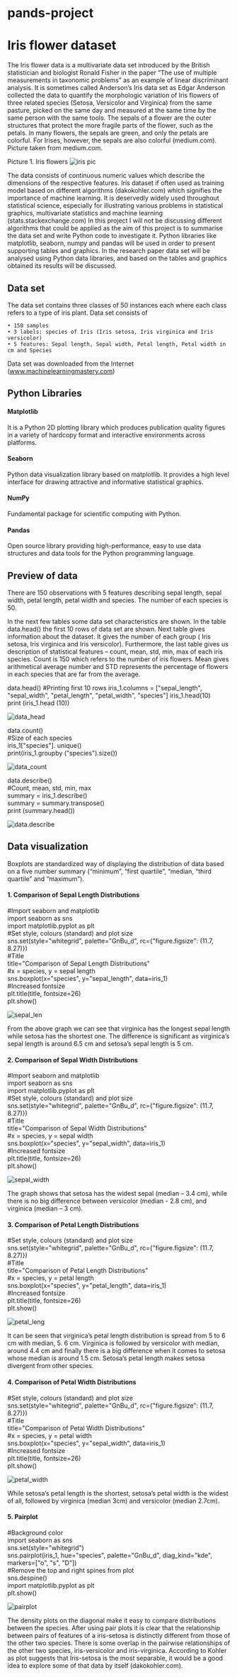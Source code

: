 # pands-project




# Iris flower dataset

The Iris flower data is a multivariate data set introduced by the British statistician and biologist Ronald Fisher in the paper “The use of multiple measurements in taxonomic problems” as an example of linear discriminant analysis.  It is sometimes called Anderson’s Iris data set as Edgar Anderson collected the data to quantify the morphologic variation of Iris flowers of three related species (Setosa, Versicolor and Virginica) from the same pasture, picked on the same day and measured at the same time by the same person with the same tools. The sepals of a flower are the outer structures that protect the more fragile parts of the flower, such as the petals. In many flowers, the sepals are green, and only the petals are colorful. For Irises, however, the sepals are also colorful (medium.com). Picture taken from medium.com. 

Picture 1. Iris flowers
![iris pic](https://github.com/doriszd/pands-project/blob/master/iris_pic1.jpg "Picture 1. Iris flowers")


The data consists of continuous numeric values which describe the dimensions of the respective features.  Iris dataset if often used as training model based on different algorithms (dakokohler.com) which signifies the importance of machine learning.  It is deservedly widely used throughout statistical science, especially for illustrating various problems in statistical graphics, multivariate statistics and machine learning (stats.stackexchange.com)
In this project I will not be discussing different algorithms that could be applied as the aim of this project is to summarise the data set and write Python code to investigate it. Python libraries like matplotlib, seaborn, numpy and pandas will be used in order to present supporting tables and graphics. In the research paper data set will be analysed using Python data libraries, and based on the tables and graphics obtained its results will be discussed. 

## Data set

The data set contains three classes of 50 instances each where each class refers to a type of iris plant. Data set consists of 

    • 150 samples
    • 3 labels: species of Iris (Iris setosa, Iris virginica and Iris versicolor)
    • 5 features: Sepal length, Sepal width, Petal length, Petal width in cm and Species

Data set was downloaded from the Internet (www.machinelearningmastery.com)

## Python Libraries

#### Matplotlib 
It is a Python 2D plotting library which produces publication quality figures in a  variety of hardcopy format and interactive environments across platforms.
#### Seaborn
Python data visualization library based on matplotlib. It provides a high level interface for drawing attractive and informative statistical graphics. 
#### NumPy
Fundamental package for scientific computing with Python.
#### Pandas
Open source library providing high-performance, easy to use data structures and data tools for the Python programming language. 

## Preview of data 

There are 150 observations with 5 features describing sepal length, sepal width, petal length, petal width and species. The number of each species is 50. 

In the next few tables some data set characteristics are shown.  In the table data.head() the first 10 rows of data set are shown. Next table gives information about the dataset. It gives the number of each group ( Iris setosa, Iris virginica and Iris versicolor). Furthermore, the last table gives us description of statistical features – count, mean, std, min, max of each iris species. Count is 150 which refers to the number of iris flowers. Mean gives arithmetical average number and STD represents the percentage of flowers in each species that are far from the average. 

data.head()
#Printing first 10 rows
iris_1.columns = ["sepal_length", "sepal_width", "petal_length", "petal_width", "species"]
iris_1.head(10)  
print (iris_1.head (10))

![data_head](https://github.com/doriszd/pands-project/blob/master/head.JPG "data.head()")


data.count()  
#Size of each species  
iris_1["species"]. unique()  
print(iris_1.groupby ("species").size())  

![data_count](https://github.com/doriszd/pands-project/blob/master/count.JPG "data.count()")

data.describe()  
#Count, mean, std, min, max  
summary = iris_1.describe()  
summary = summary.transpose()  
print (summary.head())  

![data.describe](https://github.com/doriszd/pands-project/blob/master/STD.JPG "data.describe()")

## Data visualization

Boxplots are standardized way of displaying the distribution of data based on a five number summary (“minimum”, “first quartile”, “median, “third quartile” and “maximum”). 


#### 1. Comparison of Sepal Length Distributions  
#Import seaborn and matplotlib  
import seaborn as sns  
import matplotlib.pyplot as plt   
#Set style, colours (standard) and plot size  
sns.set(style="whitegrid", palette="GnBu_d", rc={"figure.figsize": (11.7, 8.27)})  
#Title  
title="Comparison of Sepal Length Distributions"  
#x = species, y = sepal length  
sns.boxplot(x="species", y="sepal_length", data=iris_1)  
#Increased fontsize  
plt.title(title, fontsize=26)  
plt.show()   

![sepal_len](https://github.com/doriszd/pands-project/blob/master/sepal.png "sepal_leng")

From the above graph we can see that virginica has the longest sepal length while setosa has the shortest one. The difference is significant as virginica’s sepal length is around 6.5 cm and setosa’s sepal length is 5 cm. 

#### 2. Comparison of Sepal Width Distributions   
#Import seaborn and matplotlib  
import seaborn as sns  
import matplotlib.pyplot as plt   
#Set style, colours (standard) and plot size  
sns.set(style="whitegrid", palette="GnBu_d", rc={"figure.figsize": (11.7, 8.27)})  
#Title  
title="Comparison of Sepal Width Distributions"  
#x = species, y = sepal width  
sns.boxplot(x="species", y="sepal_width", data=iris_1)  
#Increased fontsize  
plt.title(title, fontsize=26)  
plt.show()

![sepal_width](https://github.com/doriszd/pands-project/blob/master/Figure_2_sepal%20width%20dist.png "sepal_width")

The graph shows that setosa has the widest sepal (median – 3.4 cm), while there is no big difference between versicolor (median - 2.8 cm), and virginica (median – 3 cm). 

#### 3. Comparison of Petal Length Distributions  
#Set style, colours (standard) and plot size  
sns.set(style="whitegrid", palette="GnBu_d", rc={"figure.figsize": (11.7, 8.27)})  
#Title  
title="Comparison of Petal Length Distributions"  
#x = species, y = petal length  
sns.boxplot(x="species", y="petal_length", data=iris_1)  
#Increased fontsize  
plt.title(title, fontsize=26)  
plt.show()  

![petal_leng](https://github.com/doriszd/pands-project/blob/master/Figure_3_petal%20leng%20dist.png "petal_leng")

It can be seen that virginica’s petal length distribution is spread from 5 to 6 cm with median, 5. 6 cm. Virginica is followed by versicolor with median, around 4.4 cm and finally there is a big difference when it comes to setosa whose median is around 1.5 cm. Setosa’s petal length makes setosa divergent from other species. 

#### 4. Comparison of Petal Width Distributions
#Set style, colours (standard) and plot size  
sns.set(style="whitegrid", palette="GnBu_d", rc={"figure.figsize": (11.7, 8.27)})  
#Title  
title="Comparison of Petal Width Distributions"  
#x = species, y = petal width  
sns.boxplot(x="species", y="sepal_width", data=iris_1)  
#Increased fontsize  
plt.title(title, fontsize=26)  
plt.show()  

![petal_width](https://github.com/doriszd/pands-project/blob/master/Figure_4_petal%20width%20dist.png "petal_width")

While setosa’s petal length is the shortest, setosa’s petal width is the widest of all, followed by virginica (median 3cm) and versicolor (median 2.7cm). 

#### 5. Pairplot  
#Background color  
import seaborn as sns  
sns.set(style="whitegrid")  
sns.pairplot(iris_1, hue="species", palette="GnBu_d", diag_kind="kde", markers=["o", "s", "D"])  
#Remove the top and right spines from plot  
sns.despine()  
import matplotlib.pyplot as plt  
plt.show()  

![pairplot](https://github.com/doriszd/pands-project/blob/master/Figure_5_pairplot.png "pairplot")

The density plots on the diagonal make it easy to compare distributions between the species. 
After using pair plots it is clear that the relationship between pairs of features of a iris-setosa is distinctly different from those of the other two species. There is some overlap in the pairwise relationships of the other two species, iris-versicolor and iris-virginica. According to Kohler as plot suggests that Iris-setosa is the most separable, it would be a good idea to explore some of that data by itself (dakokohler.com). 




